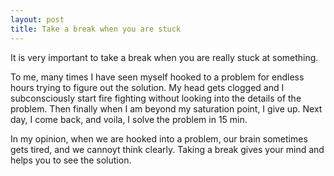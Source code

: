 ```yaml
---
layout: post
title: Take a break when you are stuck
---
```


It is very important to take a break when you are really stuck at something.

To me, many times I have seen myself hooked to a problem for endless hours trying to 
figure out the solution. My head gets clogged and I subconsciously start fire fighting 
without looking into the details of the problem. Then finally when I am beyond my saturation
point, I give up. Next day, I come back, and voila, I solve the problem in 15 min.

In my opinion, when we are hooked into a problem, our brain sometimes gets tired, and 
we cannoyt think clearly. Taking a break gives your mind and helps you to 
see the solution.
